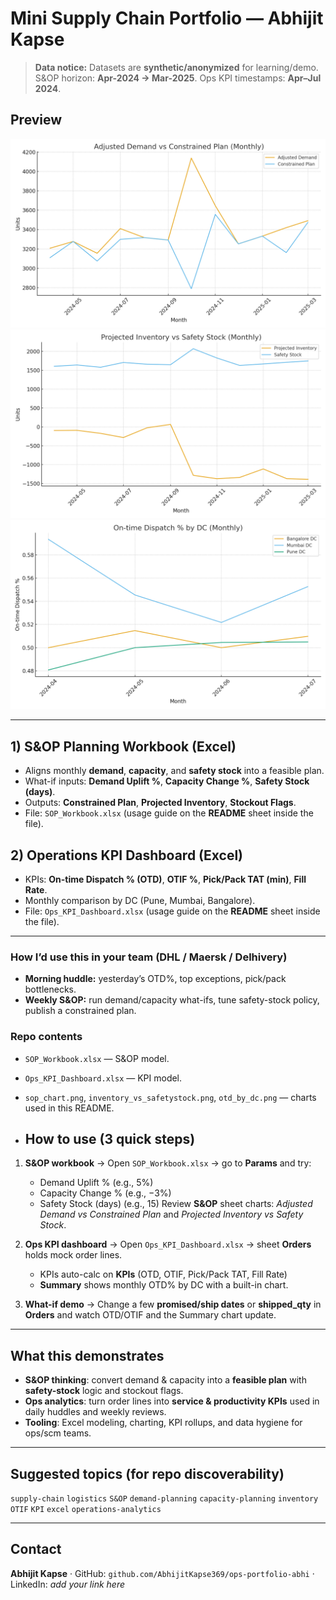# Mini Supply Chain Portfolio — Abhijit Kapse

> **Data notice:** Datasets are **synthetic/anonymized** for learning/demo.  
> S&OP horizon: **Apr-2024 → Mar-2025**. Ops KPI timestamps: **Apr–Jul 2024**.

## Preview

![Adjusted Demand vs Constrained Plan](https://raw.githubusercontent.com/AbhijitKapse369/ops-portfolio-abhi/main/sop_chart.png)
![Projected Inventory vs Safety Stock](https://raw.githubusercontent.com/AbhijitKapse369/ops-portfolio-abhi/main/inventory_vs_safetystock.png)
![On-time Dispatch % by DC](https://raw.githubusercontent.com/AbhijitKapse369/ops-portfolio-abhi/main/otd_by_dc.png)

---

## 1) S&OP Planning Workbook (Excel)
- Aligns monthly **demand**, **capacity**, and **safety stock** into a feasible plan.
- What-if inputs: **Demand Uplift %**, **Capacity Change %**, **Safety Stock (days)**.
- Outputs: **Constrained Plan**, **Projected Inventory**, **Stockout Flags**.
- File: `SOP_Workbook.xlsx` (usage guide on the **README** sheet inside the file).

## 2) Operations KPI Dashboard (Excel)
- KPIs: **On-time Dispatch % (OTD)**, **OTIF %**, **Pick/Pack TAT (min)**, **Fill Rate**.
- Monthly comparison by DC (Pune, Mumbai, Bangalore).
- File: `Ops_KPI_Dashboard.xlsx` (usage guide on the **README** sheet inside the file).

---

### How I’d use this in your team (DHL / Maersk / Delhivery)
- **Morning huddle:** yesterday’s OTD%, top exceptions, pick/pack bottlenecks.
- **Weekly S&OP:** run demand/capacity what-ifs, tune safety-stock policy, publish a constrained plan.

### Repo contents
- `SOP_Workbook.xlsx` — S&OP model.
- `Ops_KPI_Dashboard.xlsx` — KPI model.
- `sop_chart.png`, `inventory_vs_safetystock.png`, `otd_by_dc.png` — charts used in this README.

- ## How to use (3 quick steps)

1) **S&OP workbook** → Open `SOP_Workbook.xlsx` → go to **Params** and try:
   - Demand Uplift % (e.g., 5%)
   - Capacity Change % (e.g., −3%)
   - Safety Stock (days) (e.g., 15)
   Review **S&OP** sheet charts: *Adjusted Demand vs Constrained Plan* and *Projected Inventory vs Safety Stock*.

2) **Ops KPI dashboard** → Open `Ops_KPI_Dashboard.xlsx` → sheet **Orders** holds mock order lines.
   - KPIs auto-calc on **KPIs** (OTD, OTIF, Pick/Pack TAT, Fill Rate)
   - **Summary** shows monthly OTD% by DC with a built-in chart.

3) **What-if demo** → Change a few **promised/ship dates** or **shipped_qty** in **Orders** and watch OTD/OTIF and the Summary chart update.

---

## What this demonstrates

- **S&OP thinking**: convert demand & capacity into a **feasible plan** with **safety-stock** logic and stockout flags.  
- **Ops analytics**: turn order lines into **service & productivity KPIs** used in daily huddles and weekly reviews.  
- **Tooling**: Excel modeling, charting, KPI rollups, and data hygiene for ops/scm teams.

---

## Suggested topics (for repo discoverability)

`supply-chain` `logistics` `S&OP` `demand-planning` `capacity-planning` `inventory` `OTIF` `KPI` `excel` `operations-analytics`

---

## Contact

**Abhijit Kapse** · GitHub: `github.com/AbhijitKapse369/ops-portfolio-abhi` · LinkedIn: *add your link here*

